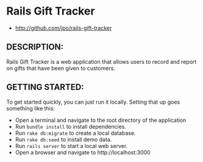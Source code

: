 # Rails Gift Tracker

* http://github.com/jpo/rails-gift-tracker

## DESCRIPTION:

Rails Gift Tracker is a web application that allows users to record and report
on gifts that have been given to customers.

## GETTING STARTED:

To get started quickly, you can just run it locally. Setting that up goes something like this:

* Open a terminal and navigate to the root directory of the application
* Run ```bundle install``` to install dependencies.
* Run ```rake db:migrate``` to create a local database.
* Run ```rake db:seed``` to install demo data.
* Run ```rails server``` to start a local web server.
* Open a browser and navigate to http://localhost:3000
